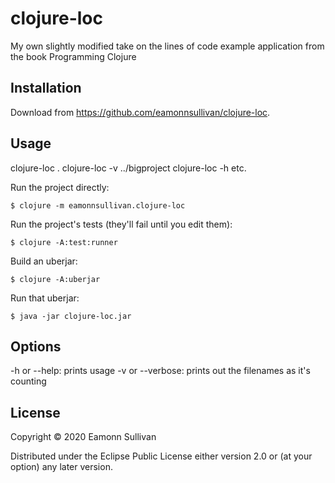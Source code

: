 # clojure-loc

My own slightly modified take on the lines of code example application
from the book Programming Clojure

## Installation

Download from https://github.com/eamonnsullivan/clojure-loc.

## Usage

clojure-loc .
clojure-loc -v ../bigproject
clojure-loc -h
etc.

Run the project directly:

    $ clojure -m eamonnsullivan.clojure-loc

Run the project's tests (they'll fail until you edit them):

    $ clojure -A:test:runner

Build an uberjar:

    $ clojure -A:uberjar

Run that uberjar:

    $ java -jar clojure-loc.jar

## Options

-h or --help: prints usage
-v or --verbose: prints out the filenames as it's counting

## License

Copyright © 2020 Eamonn Sullivan

Distributed under the Eclipse Public License either version 2.0 or (at
your option) any later version.
